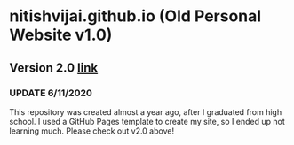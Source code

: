 # nitishvijai.github.io (Old Personal Website v1.0)

## Version 2.0 [link](https://github.com/nitishvijai/nitish-website-v2/)

### UPDATE 6/11/2020

This repository was created almost a year ago, after I graduated from high school. I used a GitHub Pages template to create my site, so I ended up not learning much. Please check out v2.0 above!
